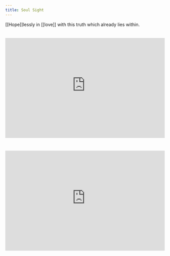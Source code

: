 ```yaml
---
title: Soul Sight
---
```


[[Hope]]lessly in [[love]] with this truth which already lies within.  

<iframe style="margin: 20px 0px;" width="100%" height="315" src="https://www.youtube-nocookie.com/embed/ti_jsP3BJ-g" frameborder="0" allow="accelerometer; autoplay; clipboard-write; encrypted-media; gyroscope; picture-in-picture" allowfullscreen></iframe>

<iframe style="margin: 20px 0px;" width="100%" height="315" src="https://www.youtube-nocookie.com/embed/HLe-oRtYAEM" frameborder="0" allow="accelerometer; autoplay; clipboard-write; encrypted-media; gyroscope; picture-in-picture" allowfullscreen></iframe>
